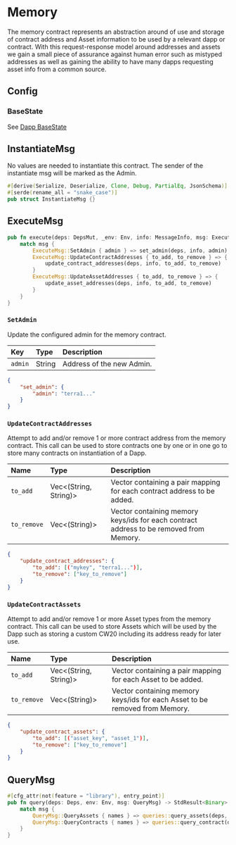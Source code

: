 # Memory 

The memory contract represents an abstraction around of use and storage of contract address and Asset information to be used by a relevant dapp or contract. 
With this request-response model around addresses and assets we gain a small piece of assurance against human error such as mistyped addresses as well as gaining the ability to have many dapps requesting asset info from a common source.

## Config 

### BaseState

See [Dapp BaseState](../Dapp-Base/#basestate)

## InstantiateMsg

No values are needed to instantiate this contract. The sender of the instantiate msg will be marked as the Admin.

```rust
#[derive(Serialize, Deserialize, Clone, Debug, PartialEq, JsonSchema)]
#[serde(rename_all = "snake_case")]
pub struct InstantiateMsg {}
```

## ExecuteMsg

```rust
pub fn execute(deps: DepsMut, _env: Env, info: MessageInfo, msg: ExecuteMsg) -> MemoryResult {
    match msg {
        ExecuteMsg::SetAdmin { admin } => set_admin(deps, info, admin),
        ExecuteMsg::UpdateContractAddresses { to_add, to_remove } => {
            update_contract_addresses(deps, info, to_add, to_remove)
        }
        ExecuteMsg::UpdateAssetAddresses { to_add, to_remove } => {
            update_asset_addresses(deps, info, to_add, to_remove)
        }
    }
}
```

### `SetAdmin`

Update the configured admin for the memory contract. 

| Key | Type | Description |
| :--- | :--- | :--- |
| `admin` | String | Address of the new Admin. |

```json 
{
    "set_admin": {
        "admin": "terra1..."
    }
}
```

### `UpdateContractAddresses`

Attempt to add and/or remove 1 or more contract address from the memory contract. This call can be used to store contracts one by one or in one go to store many contracts on instantiation of a Dapp.


| Name | Type | Description |
| :--- | :--- | :--- |
| `to_add` | Vec<(String, String)> | Vector containing a pair mapping for each contract address to be added. |
| `to_remove` | Vec<(String)> | Vector containing memory keys/ids for each contract address to be removed from Memory. |

```json
{
    "update_contract_addresses": {
        "to_add": [("mykey", "terra1...")],
        "to_remove": ["key_to_remove"]
    }
}
```

### `UpdateContractAssets`

Attempt to add and/or remove 1 or more Asset types from the memory contract. This call can be used to store Assets which will be used by the Dapp such as storing a custom CW20 including its address ready for later use.


| Name | Type | Description |
| :--- | :--- | :--- |
| `to_add` | Vec<(String, String)> | Vector containing a pair mapping for each Asset to be added. |
| `to_remove` | Vec<(String)> | Vector containing memory keys/ids for each Asset to be removed from Memory. |

```json
{
    "update_contract_assets": {
        "to_add": [("asset_key", "asset_1")],
        "to_remove": ["key_to_remove"]
    }
}
```

## QueryMsg

```rust
#[cfg_attr(not(feature = "library"), entry_point)]
pub fn query(deps: Deps, env: Env, msg: QueryMsg) -> StdResult<Binary> {
    match msg {
        QueryMsg::QueryAssets { names } => queries::query_assets(deps, env, names),
        QueryMsg::QueryContracts { names } => queries::query_contract(deps, env, names),
    }
}
```